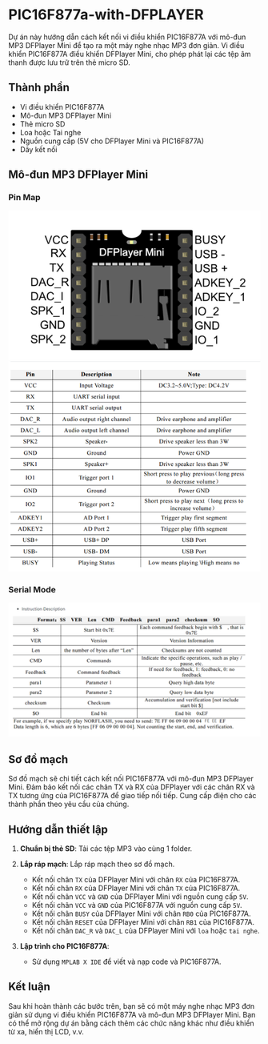 # PIC16F877a-with-DFPLAYER

Dự án này hướng dẫn cách kết nối vi điều khiển PIC16F877A với mô-đun MP3 DFPlayer Mini để tạo ra một máy nghe nhạc MP3 đơn giản. Vi điều khiển PIC16F877A điều khiển DFPlayer Mini, cho phép phát lại các tệp âm thanh được lưu trữ trên thẻ micro SD.

## Thành phần

- Vi điều khiển PIC16F877A
- Mô-đun MP3 DFPlayer Mini
- Thẻ micro SD
- Loa hoặc Tai nghe
- Nguồn cung cấp (5V cho DFPlayer Mini và PIC16F877A)
- Dây kết nối

## Mô-đun MP3 DFPlayer Mini
### Pin Map
![alt text](image-1.png)
![alt text](image-2.png)
### Serial Mode
![alt text](image.png)


## Sơ đồ mạch

Sơ đồ mạch sẽ chi tiết cách kết nối PIC16F877A với mô-đun MP3 DFPlayer Mini. Đảm bảo kết nối các chân TX và RX của DFPlayer với các chân RX và TX tương ứng của PIC16F877A để giao tiếp nối tiếp. Cung cấp điện cho các thành phần theo yêu cầu của chúng.

## Hướng dẫn thiết lập

1. **Chuẩn bị thẻ SD**: Tải các tệp MP3 vào cùng 1 folder.
2. **Lắp ráp mạch**: Lắp ráp mạch theo sơ đồ mạch.
    - Kết nối chân `TX` của DFPlayer Mini với chân `RX` của PIC16F877A.
    - Kết nối chân `RX` của DFPlayer Mini với chân `TX` của PIC16F877A.
    - Kết nối chân `VCC` và `GND` của DFPlayer Mini với nguồn cung cấp `5V`.
    - Kết nối chân `VCC` và `GND` của PIC16F877A với nguồn cung cấp `5V`.
    - Kết nối chân `BUSY` của DFPlayer Mini với chân `RB0` của PIC16F877A.
    - Kết nối chân `RESET` của DFPlayer Mini với chân `RB1` của PIC16F877A.
    - Kết nối chân `DAC_R` và `DAC_L` của DFPlayer Mini với `loa` hoặc `tai nghe`.

3. **Lập trình cho PIC16F877A**:
   - Sử dụng `MPLAB X IDE` để viết và nạp code và PIC16F877A.

## Kết luận

Sau khi hoàn thành các bước trên, bạn sẽ có một máy nghe nhạc MP3 đơn giản sử dụng vi điều khiển PIC16F877A và mô-đun MP3 DFPlayer Mini. Bạn có thể mở rộng dự án bằng cách thêm các chức năng khác như điều khiển từ xa, hiển thị LCD, v.v.